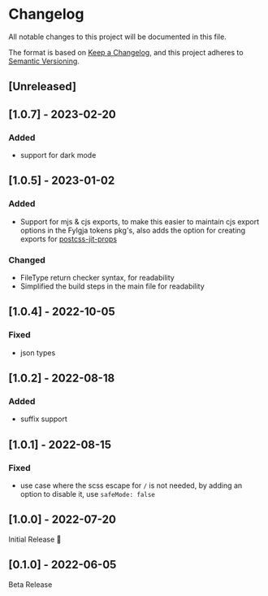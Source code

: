 # Changelog
All notable changes to this project will be documented in this file.

The format is based on [Keep a Changelog](https://keepachangelog.com/en/1.0.0/),
and this project adheres to [Semantic Versioning](https://semver.org/spec/v2.0.0.html).

## [Unreleased]

## [1.0.7] - 2023-02-20
### Added
- support for dark mode

## [1.0.5] - 2023-01-02
### Added
- Support for mjs & cjs exports,
  to make this easier to maintain cjs export options in the Fylgja tokens pkg's,
  also adds the option for creating exports for [postcss-jit-props](https://github.com/GoogleChromeLabs/postcss-jit-props)

### Changed
- FileType return checker syntax, for readability
- Simplified the build steps in the main file for readability

## [1.0.4] - 2022-10-05
### Fixed
- json types

## [1.0.2] - 2022-08-18
### Added
- suffix support

## [1.0.1] - 2022-08-15
### Fixed
- use case where the scss escape for `/` is not needed,
  by adding an option to disable it,
  use `safeMode: false`

## [1.0.0] - 2022-07-20
Initial Release 🎉

## [0.1.0] - 2022-06-05
Beta Release
